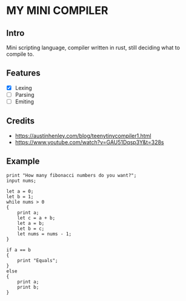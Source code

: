 # MY MINI COMPILER

## Intro

Mini scripting language, compiler written in rust, still deciding what to compile to.

## Features

- [x] Lexing
- [ ] Parsing
- [ ] Emiting

## Credits

- https://austinhenley.com/blog/teenytinycompiler1.html
- https://www.youtube.com/watch?v=GAU51Dqsp3Y&t=328s

## Example

```
print "How many fibonacci numbers do you want?";
input nums;

let a = 0;
let b = 1;
while nums > 0
{
    print a;
    let c = a + b;
    let a = b;
    let b = c;
    let nums = nums - 1;
}

if a == b
{
    print "Equals";
}
else
{
    print a;
    print b;
}
```
